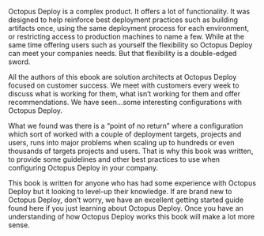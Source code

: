 Octopus Deploy is a complex product.  It offers a lot of functionality.  It was designed to help reinforce best deployment practices such as building artifacts once, using the same deployment process for each environment, or restricting access to production machines to name a few.  While at the same time offering users such as yourself the flexibility so Octopus Deploy can meet your companies needs.  But that flexibility is a double-edged sword.  

All the authors of this ebook are solution architects at Octopus Deploy focused on customer success.  We meet with customers every week to discuss what is working for them, what isn’t working for them and offer recommendations.  We have seen...some interesting configurations with Octopus Deploy.

What we found was there is a “point of no return” where a configuration which sort of worked with a couple of deployment targets, projects and users, runs into major problems when scaling up to hundreds or even thousands of targets projects and users.  That is why this book was written, to provide some guidelines and other best practices to use when configuring Octopus Deploy in your company.  

This book is written for anyone who has had some experience with Octopus Deploy but it looking to level-up their knowledge.  If are brand new to Octopus Deploy, don’t worry, we have an excellent getting started guide found here if you just learning about Octopus Deploy.  Once you have an understanding of how Octopus Deploy works this book will make a lot more sense.  